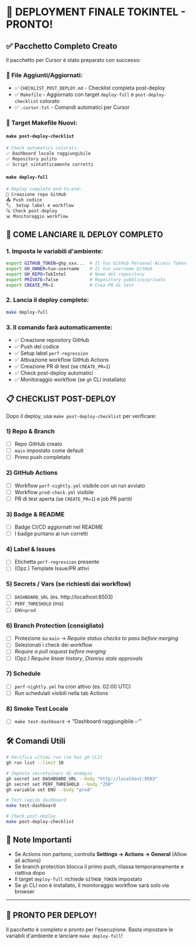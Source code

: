 # 🚀 DEPLOYMENT FINALE TOKINTEL - PRONTO!

## ✅ Pacchetto Completo Creato

Il pacchetto per Cursor è stato preparato con successo:

### 📁 File Aggiunti/Aggiornati:
- ✅ `CHECKLIST_POST_DEPLOY.md` - Checklist completa post-deploy
- ✅ `Makefile` - Aggiornato con target `deploy-full` e `post-deploy-checklist` colorato
- ✅ `.cursor.txt` - Comandi automatici per Cursor

### 🎯 Target Makefile Nuovi:

#### `make post-deploy-checklist`
```bash
# Check automatici colorati:
✅ Dashboard locale raggiungibile
✅ Repository pulito
✅ Script sintatticamente corretti
```

#### `make deploy-full`
```bash
# Deploy completo end-to-end:
🚀 Creazione repo GitHub
📤 Push codice
🏷️  Setup label e workflow
🔍 Check post-deploy
📊 Monitoraggio workflow
```

## 🚀 COME LANCIARE IL DEPLOY COMPLETO

### 1. Imposta le variabili d'ambiente:
```bash
export GITHUB_TOKEN=ghp_xxx...  # Il tuo GitHub Personal Access Token
export GH_OWNER=tuo-username    # Il tuo username GitHub
export GH_REPO=TokIntel         # Nome del repository
export PRIVATE=false            # Repository pubblico/privato
export CREATE_PR=1              # Crea PR di test
```

### 2. Lancia il deploy completo:
```bash
make deploy-full
```

### 3. Il comando farà automaticamente:
- ✅ Creazione repository GitHub
- ✅ Push del codice
- ✅ Setup label `perf-regression`
- ✅ Attivazione workflow GitHub Actions
- ✅ Creazione PR di test (se `CREATE_PR=1`)
- ✅ Check post-deploy automatici
- ✅ Monitoraggio workflow (se `gh` CLI installato)

## 📋 CHECKLIST POST-DEPLOY

Dopo il deploy, usa `make post-deploy-checklist` per verificare:

### 1) Repo & Branch
- [ ] Repo GitHub creato
- [ ] `main` impostato come default
- [ ] Primo push completato

### 2) GitHub Actions
- [ ] Workflow `perf-nightly.yml` visibile con un run avviato
- [ ] Workflow `prod-check.yml` visibile
- [ ] PR di test aperta (se `CREATE_PR=1`) e job PR partiti

### 3) Badge & README
- [ ] Badge CI/CD aggiornati nel README
- [ ] I badge puntano ai run corretti

### 4) Label & Issues
- [ ] Etichetta `perf-regression` presente
- [ ] (Opz.) Template Issue/PR attivi

### 5) Secrets / Vars (se richiesti dai workflow)
- [ ] `DASHBOARD_URL` (es. http://localhost:8503)
- [ ] `PERF_THRESHOLD` (ms)
- [ ] `ENV=prod`

### 6) Branch Protection (consigliato)
- [ ] Protezione su `main` → *Require status checks to pass before merging*
- [ ] Selezionati i check dei workflow
- [ ] *Require a pull request before merging*
- [ ] (Opz.) *Require linear history*, *Dismiss stale approvals*

### 7) Schedule
- [ ] `perf-nightly.yml` ha cron attivo (es. 02:00 UTC)
- [ ] Run schedulati visibili nella tab Actions

### 8) Smoke Test Locale
- [ ] `make test-dashboard` → "Dashboard raggiungibile ✅"

## 🛠️ Comandi Utili

```bash
# Verifica ultimi run (se hai gh CLI)
gh run list --limit 10

# Imposta secrets/vars di esempio
gh secret set DASHBOARD_URL --body "http://localhost:8503"
gh secret set PERF_THRESHOLD --body "250"
gh variable set ENV --body "prod"

# Test rapido dashboard
make test-dashboard

# Check post-deploy
make post-deploy-checklist
```

## 📝 Note Importanti

- Se Actions non partono, controlla **Settings → Actions → General** (Allow all actions)
- Se branch protection blocca il primo push, rilassa temporaneamente e riattiva dopo
- Il target `deploy-full` richiede `GITHUB_TOKEN` impostato
- Se `gh` CLI non è installato, il monitoraggio workflow sarà solo via browser

---

## 🎉 PRONTO PER DEPLOY!

Il pacchetto è completo e pronto per l'esecuzione. Basta impostare le variabili d'ambiente e lanciare `make deploy-full`!
